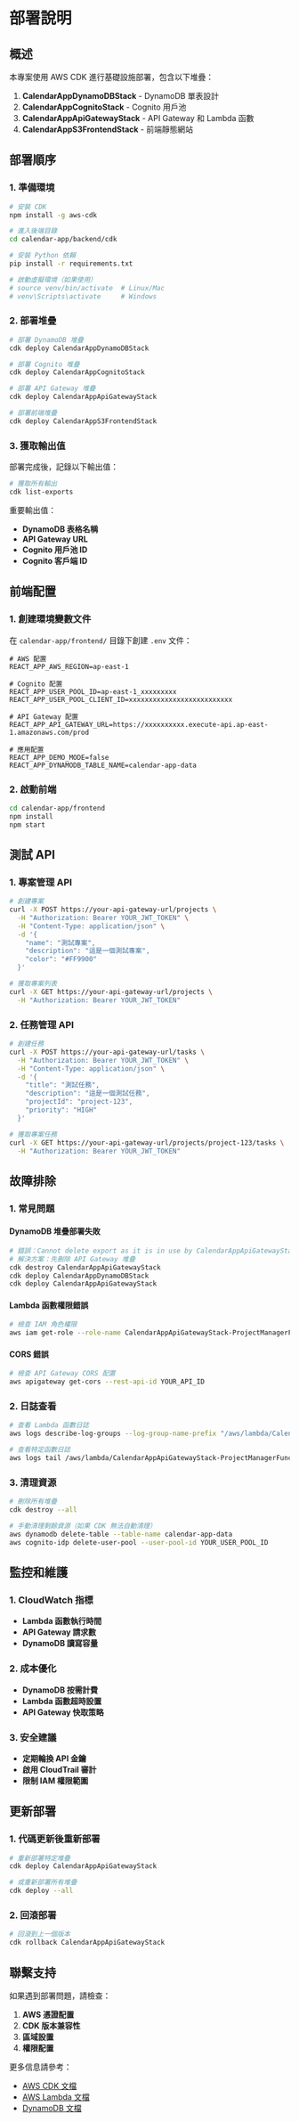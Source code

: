 # 部署說明

## 概述

本專案使用 AWS CDK 進行基礎設施部署，包含以下堆疊：

1. **CalendarAppDynamoDBStack** - DynamoDB 單表設計
2. **CalendarAppCognitoStack** - Cognito 用戶池
3. **CalendarAppApiGatewayStack** - API Gateway 和 Lambda 函數
4. **CalendarAppS3FrontendStack** - 前端靜態網站

## 部署順序

### 1. 準備環境

```bash
# 安裝 CDK
npm install -g aws-cdk

# 進入後端目錄
cd calendar-app/backend/cdk

# 安裝 Python 依賴
pip install -r requirements.txt

# 啟動虛擬環境（如果使用）
# source venv/bin/activate  # Linux/Mac
# venv\Scripts\activate     # Windows
```

### 2. 部署堆疊

```bash
# 部署 DynamoDB 堆疊
cdk deploy CalendarAppDynamoDBStack

# 部署 Cognito 堆疊
cdk deploy CalendarAppCognitoStack

# 部署 API Gateway 堆疊
cdk deploy CalendarAppApiGatewayStack

# 部署前端堆疊
cdk deploy CalendarAppS3FrontendStack
```

### 3. 獲取輸出值

部署完成後，記錄以下輸出值：

```bash
# 獲取所有輸出
cdk list-exports
```

重要輸出值：
- **DynamoDB 表格名稱**
- **API Gateway URL**
- **Cognito 用戶池 ID**
- **Cognito 客戶端 ID**

## 前端配置

### 1. 創建環境變數文件

在 `calendar-app/frontend/` 目錄下創建 `.env` 文件：

```env
# AWS 配置
REACT_APP_AWS_REGION=ap-east-1

# Cognito 配置
REACT_APP_USER_POOL_ID=ap-east-1_xxxxxxxxx
REACT_APP_USER_POOL_CLIENT_ID=xxxxxxxxxxxxxxxxxxxxxxxxxx

# API Gateway 配置
REACT_APP_API_GATEWAY_URL=https://xxxxxxxxxx.execute-api.ap-east-1.amazonaws.com/prod

# 應用配置
REACT_APP_DEMO_MODE=false
REACT_APP_DYNAMODB_TABLE_NAME=calendar-app-data
```

### 2. 啟動前端

```bash
cd calendar-app/frontend
npm install
npm start
```

## 測試 API

### 1. 專案管理 API

```bash
# 創建專案
curl -X POST https://your-api-gateway-url/projects \
  -H "Authorization: Bearer YOUR_JWT_TOKEN" \
  -H "Content-Type: application/json" \
  -d '{
    "name": "測試專案",
    "description": "這是一個測試專案",
    "color": "#FF9900"
  }'

# 獲取專案列表
curl -X GET https://your-api-gateway-url/projects \
  -H "Authorization: Bearer YOUR_JWT_TOKEN"
```

### 2. 任務管理 API

```bash
# 創建任務
curl -X POST https://your-api-gateway-url/tasks \
  -H "Authorization: Bearer YOUR_JWT_TOKEN" \
  -H "Content-Type: application/json" \
  -d '{
    "title": "測試任務",
    "description": "這是一個測試任務",
    "projectId": "project-123",
    "priority": "HIGH"
  }'

# 獲取專案任務
curl -X GET https://your-api-gateway-url/projects/project-123/tasks \
  -H "Authorization: Bearer YOUR_JWT_TOKEN"
```

## 故障排除

### 1. 常見問題

#### DynamoDB 堆疊部署失敗
```bash
# 錯誤：Cannot delete export as it is in use by CalendarAppApiGatewayStack
# 解決方案：先刪除 API Gateway 堆疊
cdk destroy CalendarAppApiGatewayStack
cdk deploy CalendarAppDynamoDBStack
cdk deploy CalendarAppApiGatewayStack
```

#### Lambda 函數權限錯誤
```bash
# 檢查 IAM 角色權限
aws iam get-role --role-name CalendarAppApiGatewayStack-ProjectManagerFunctionRole-XXXXXXXXX
```

#### CORS 錯誤
```bash
# 檢查 API Gateway CORS 配置
aws apigateway get-cors --rest-api-id YOUR_API_ID
```

### 2. 日誌查看

```bash
# 查看 Lambda 函數日誌
aws logs describe-log-groups --log-group-name-prefix "/aws/lambda/CalendarAppApiGatewayStack"

# 查看特定函數日誌
aws logs tail /aws/lambda/CalendarAppApiGatewayStack-ProjectManagerFunction-XXXXXXXXX --follow
```

### 3. 清理資源

```bash
# 刪除所有堆疊
cdk destroy --all

# 手動清理剩餘資源（如果 CDK 無法自動清理）
aws dynamodb delete-table --table-name calendar-app-data
aws cognito-idp delete-user-pool --user-pool-id YOUR_USER_POOL_ID
```

## 監控和維護

### 1. CloudWatch 指標

- **Lambda 函數執行時間**
- **API Gateway 請求數**
- **DynamoDB 讀寫容量**

### 2. 成本優化

- **DynamoDB 按需計費**
- **Lambda 函數超時設置**
- **API Gateway 快取策略**

### 3. 安全建議

- **定期輪換 API 金鑰**
- **啟用 CloudTrail 審計**
- **限制 IAM 權限範圍**

## 更新部署

### 1. 代碼更新後重新部署

```bash
# 重新部署特定堆疊
cdk deploy CalendarAppApiGatewayStack

# 或重新部署所有堆疊
cdk deploy --all
```

### 2. 回滾部署

```bash
# 回滾到上一個版本
cdk rollback CalendarAppApiGatewayStack
```

## 聯繫支持

如果遇到部署問題，請檢查：

1. **AWS 憑證配置**
2. **CDK 版本兼容性**
3. **區域設置**
4. **權限配置**

更多信息請參考：
- [AWS CDK 文檔](https://docs.aws.amazon.com/cdk/)
- [AWS Lambda 文檔](https://docs.aws.amazon.com/lambda/)
- [DynamoDB 文檔](https://docs.aws.amazon.com/dynamodb/)
